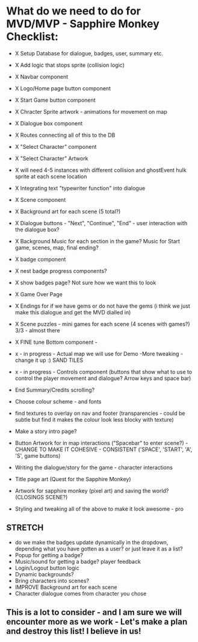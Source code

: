 # What do we need to do for MVD/MVP - Sapphire Monkey Checklist:

- X Setup Database for dialogue, badges, user, summary etc.
- X Add logic that stops sprite (collision logic)
- X Navbar component
- X Logo/Home page button component
- X Start Game button component
- X Chracter Sprite artwork - animations for movement on map
- X Dialogue box component
- X Routes connecting all of this to the DB
- X "Select Character" component
- X "Select Character" Artwork
- X will need 4-5 instances with different collision and ghostEvent hulk sprite at each scene location
- X Integrating text "typewriter function" into dialogue
- X Scene component
- X Background art for each scene (5 total?)
- X Dialogue buttons - "Next", "Continue", "End" - user interaction with the dialogue box?
- X Background Music for each section in the game? Music for Start game, scenes, map, final ending?
- X badge component
- X nest badge progress components?
- X show badges page? Not sure how we want this to look
- X Game Over Page
- X Endings for if we have gems or do not have the gems (i think we just make this dialogue and get the MVD dialled in)
- X Scene puzzles - mini games for each scene (4 scenes with games?) 3/3 - almost there
- X FINE tune Bottom component -

- x - in progress - Actual map we will use for Demo -More tweaking - change it up :) SAND TILES
- x - in progress - Controls component (buttons that show what to use to control the player movement and dialogue? Arrow keys and space bar)

- End Summary/Credits scrolling?

- Choose colour scheme - and fonts
- find textures to overlay on nav and footer (transparencies - could be subtle but find it makes the colour look less blocky with texture)
- Make a story intro page?
- Button Artwork for in map interactions ("Spacebar" to enter scene?) - CHANGE TO MAKE IT COHESIVE - CONSISTENT ('SPACE', 'START', 'A', 'S', game buttons)
- Writing the dialogue/story for the game - character interactions
- Title page art (Quest for the Sapphire Monkey)
- Artwork for sapphire monkey (pixel art) and saving the world? (CLOSINGS SCENE?)
- Styling and tweaking all of the above to make it look awesome - pro

## STRETCH

- do we make the badges update dynamically in the dropdown, depending what you have gotten as a user? or just leave it as a list?
- Popup for getting a badge?
- Music/sound for getting a badge? player feedback
- Login/Logout button logic
- Dynamic backgrounds?
- Bring characters into scenes?
- IMPROVE Background art for each scene
- Character dialogue comes from character you chose

## This is a lot to consider - and I am sure we will encounter more as we work - Let's make a plan and destroy this list! I believe in us!

